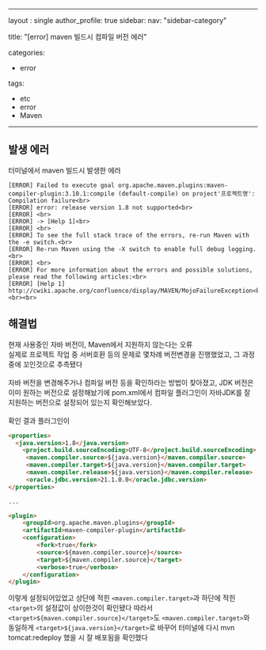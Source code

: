 
---
layout : single
author_profile: true
sidebar: 
  nav: "sidebar-category"
  
title: "[error] maven 빌드시 컴파일 버전 에러"

categories:
  - error

tags:
  - etc
  - error
  - Maven
---

## 발생 에러
터미널에서 maven 빌드시 발생한 에러<br> 
```
[ERROR] Failed to execute goal org.apache.maven.plugins:maven-compiler-plugin:3.10.1:compile (default-compile) on project'프로젝트명': Compilation failure<br>
[ERROR] error: release version 1.8 not supported<br>
[ERROR] <br>
[ERROR] -> [Help 1]<br>
[ERROR] <br>
[ERROR] To see the full stack trace of the errors, re-run Maven with the -e switch.<br>
[ERROR] Re-run Maven using the -X switch to enable full debug logging.<br>
[ERROR] <br>
[ERROR] For more information about the errors and possible solutions, please read the following articles:<br>
[ERROR] [Help 1] http://cwiki.apache.org/confluence/display/MAVEN/MojoFailureException<br><br><br>
```

## 해결법
현재 사용중인 자바 버전이, Maven에서 지원하지 않는다는 오류<br>실제로 프로젝트 작업 중 서버호환 등의 문제로 몇차례 버전변경을 진행했었고, 그 과정 중에 꼬인것으로 추측됐다<br><br>자바 버전을 변경해주거나 컴파일 버전 등을 확인하라는 방법이 찾아졌고, JDK 버전은 이미 원하는 버전으로 설정해놨기에 pom.xml에서 컴파일 플러그인이 자바JDK를 잘 지원하는 버전으로 설정되어 있는지 확인해보았다.<br><br>확인 결과 플러그인이
``` html
<properties>  
  <java.version>1.8</java.version>  
	<project.build.sourceEncoding>UTF-8</project.build.sourceEncoding>  
	 <maven.compiler.source>${java.version}</maven.compiler.source>  
	 <maven.compiler.target>${java.version}</maven.compiler.target>  
	 <maven.compiler.release>${java.version}</maven.compiler.release>  
	 <oracle.jdbc.version>21.1.0.0</oracle.jdbc.version>  
</properties>

... 

<plugin>
	<groupId>org.apache.maven.plugins</groupId>
	<artifactId>maven-compiler-plugin</artifactId> 
	<configuration> 
		<fork>true</fork> 
		<source>${maven.compiler.source}</source> 
		<target>${maven.compiler.source}</target> 
		<verbose>true</verbose> 
	</configuration> 
</plugin>
```
이렇게 설정되어있었고 상단에 적힌 `<maven.compiler.target>`과 하단에 적힌 `<target>`의 설정값이 상이한것이 확인됐다
따라서 `<target>${maven.compiler.source}</target>`도 `<maven.compiler.target>`와 동일하게
`<target>${java.version}</target>`로 바꾸어 
터미널에 다시 mvn tomcat:redeploy 했을 시 잘 배포됨을 확인했다
